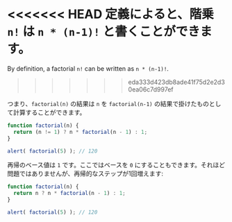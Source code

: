 <<<<<<< HEAD
定義によると、階乗 `n!` は `n * (n-1)!` と書くことができます。
=======
By definition, a factorial `n!` can be written as `n * (n-1)!`.
>>>>>>> eda333d423db8ade41f75d2e2d30ea06c7d997ef

つまり、`factorial(n)` の結果は `n` を `factorial(n-1)` の結果で掛けたものとして計算することができます。

```js run
function factorial(n) {
  return (n != 1) ? n * factorial(n - 1) : 1;
}

alert( factorial(5) ); // 120
```

再帰のベース値は `1` です。ここではベースを `0` にすることもできます。それほど問題ではありませんが、再帰的なステップが1回増えます:

```js run
function factorial(n) {
  return n ? n * factorial(n - 1) : 1;
}

alert( factorial(5) ); // 120
```
